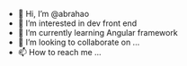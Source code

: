- 👋 Hi, I’m @abrahao
- 👀 I’m interested in dev front end
- 🌱 I’m currently learning Angular framework
- 💞️ I’m looking to collaborate on ...
- 📫 How to reach me ...

<!---
abrahao/abrahao is a ✨ special ✨ repository because its `README.md` (this file) appears on your GitHub profile.
You can click the Preview link to take a look at your changes.
--->
